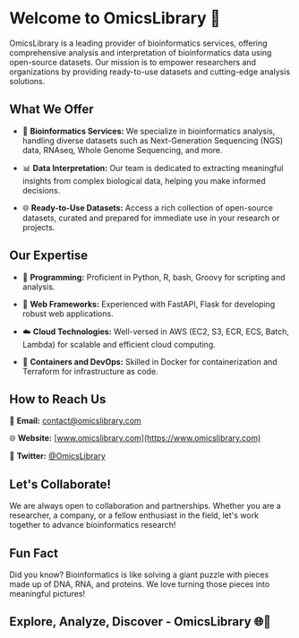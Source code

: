 # Welcome to OmicsLibrary 👋

OmicsLibrary is a leading provider of bioinformatics services, offering comprehensive analysis and interpretation of bioinformatics data using open-source datasets. Our mission is to empower researchers and organizations by providing ready-to-use datasets and cutting-edge analysis solutions.

## What We Offer
- 🧬 **Bioinformatics Services:** We specialize in bioinformatics analysis, handling diverse datasets such as Next-Generation Sequencing (NGS) data, RNAseq, Whole Genome Sequencing, and more.
  
- 📊 **Data Interpretation:** Our team is dedicated to extracting meaningful insights from complex biological data, helping you make informed decisions.

- 🌐 **Ready-to-Use Datasets:** Access a rich collection of open-source datasets, curated and prepared for immediate use in your research or projects.

## Our Expertise
- 🐍 **Programming:** Proficient in Python, R, bash, Groovy for scripting and analysis.

- 🚀 **Web Frameworks:** Experienced with FastAPI, Flask for developing robust web applications.

- ☁️ **Cloud Technologies:** Well-versed in AWS (EC2, S3, ECR, ECS, Batch, Lambda) for scalable and efficient cloud computing.

- 🐳 **Containers and DevOps:** Skilled in Docker for containerization and Terraform for infrastructure as code.

## How to Reach Us
📧 **Email:** contact@omicslibrary.com

🌐 **Website:** [www.omicslibrary.com](https://www.omicslibrary.com)

📱 **Twitter:** [@OmicsLibrary](https://twitter.com/OmicsLibrary)

## Let's Collaborate!
We are always open to collaboration and partnerships. Whether you are a researcher, a company, or a fellow enthusiast in the field, let's work together to advance bioinformatics research!

## Fun Fact
Did you know? Bioinformatics is like solving a giant puzzle with pieces made up of DNA, RNA, and proteins. We love turning those pieces into meaningful pictures!

## Explore, Analyze, Discover - OmicsLibrary 🌐🧬


<!---
omicslibrary/omicslibrary is a ✨ special ✨ repository because its `README.md` (this file) appears on your GitHub profile.
You can click the Preview link to take a look at your changes.
--->

